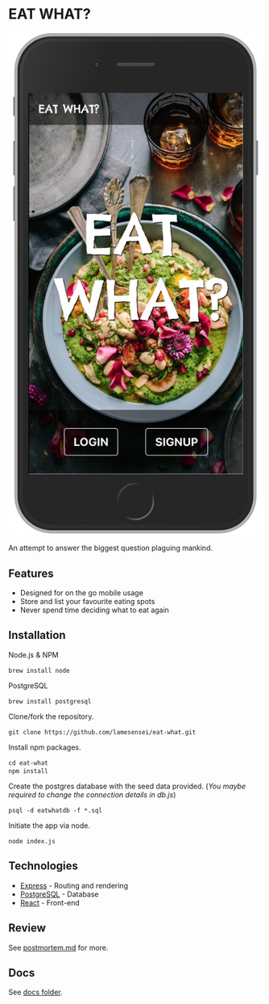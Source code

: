 # EAT WHAT?

![](docs/screenshot.jpg)

An attempt to answer the biggest question plaguing mankind.

## Features

- Designed for on the go mobile usage
- Store and list your favourite eating spots
- Never spend time deciding what to eat again

## Installation

Node.js & NPM

```
brew install node
```

PostgreSQL

```
brew install postgresql
```

Clone/fork the repository.

```
git clone https://github.com/lamesensei/eat-what.git
```

Install npm packages.

```
cd eat-what
npm install
```

Create the postgres database with the seed data provided. (_You maybe required to change the connection details in db.js_)

```
psql -d eatwhatdb -f *.sql
```

Initiate the app via node.

```
node index.js
```

## Technologies

- [Express](https://nodejs.org/en/) - Routing and rendering
- [PostgreSQL](https://postgresql.com) - Database
- [React](https://reactjs.org) - Front-end

## Review

See [postmortem.md](docs/postmortem.md) for more.

## Docs

See [docs folder](docs).
